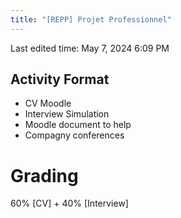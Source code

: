 ```yaml
---
title: "[REPP] Projet Professionnel"
---
```

Last edited time: May 7, 2024 6:09 PM

## Activity Format

- CV Moodle
- Interview Simulation
- Moodle document to help
- Compagny conferences

# Grading

60% [CV] + 40% [Interview]
